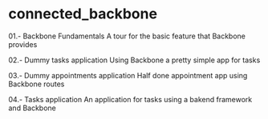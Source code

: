 connected_backbone
==================

01.- Backbone Fundamentals
A tour for the basic feature that Backbone provides

02.- Dummy tasks application
Using Backbone a pretty simple app for tasks

03.- Dummy appointments application
Half done appointment app using Backbone routes

04.- Tasks application
An application for tasks using a bakend framework and Backbone
